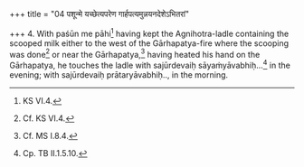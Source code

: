 +++
title = "04 पशून्मे यच्छेत्यपरेण गार्हपत्यमुन्नयनदेशेऽभितरां"

+++
4. With paśūn me pāhi[^1] having kept the Agnihotra-ladle containing the scooped milk either to the west of the Gārhapatya-fire where the scooping was done[^2] or near the Gārhapatya,[^3] having heated his hand on the Gārhapatya, he touches the ladle with sajūrdevaiḥ sāyaṁyāvabhiḥ...[^4] in the evening; with sajūrdevaiḥ prātaryāvabhiḥ.., in the morning.  


[^1]: KS VI.4.  

[^2]: Cf. KS VI.4.  

[^3]: Cf. MS I.8.4.  

[^4]: Cp. TB II.1.5.10.  
